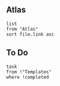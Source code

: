 ## Atlas

```dataview
list
from "Atlas"
sort file.link asc
```
## To Do
```dataview
task
from !"Templates"
where !completed
```